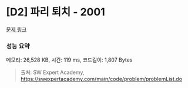 # [D2] 파리 퇴치 - 2001 

[문제 링크](https://swexpertacademy.com/main/code/problem/problemDetail.do?contestProbId=AV5PzOCKAigDFAUq) 

### 성능 요약

메모리: 26,528 KB, 시간: 119 ms, 코드길이: 1,807 Bytes



> 출처: SW Expert Academy, https://swexpertacademy.com/main/code/problem/problemList.do